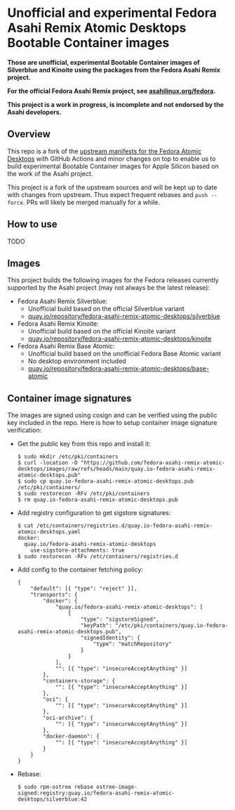 # Unofficial and experimental Fedora Asahi Remix Atomic Desktops Bootable Container images

**Those are unofficial, experimental Bootable Container images of Silverblue
and Kinoite using the packages from the Fedora Asahi Remix project.**

**For the official Fedora Asahi Remix project, see
[asahilinux.org/fedora](https://asahilinux.org/fedora/).**

**This project is a work in progress, is incomplete and not endorsed by the
Asahi developers.**

## Overview

This repo is a fork of the
[upstream manifests for the Fedora Atomic Desktops](https://pagure.io/workstation-ostree-config)
with GitHub Actions and minor changes on top to enable us to build experimental
Bootable Container images for Apple Silicon based on the work of the Asahi
project.

This project is a fork of the upstream sources and will be kept up to date with
changes from upstream. Thus expect frequent rebases and `push --force`. PRs
will likely be merged manually for a while.

## How to use

TODO

## Images

This project builds the following images for the Fedora releases currently
supported by the Asahi project (may not always be the latest release):

- Fedora Asahi Remix Silverblue:
    - Unofficial build based on the official Silverblue variant
    - [quay.io/repository/fedora-asahi-remix-atomic-desktops/silverblue](https://quay.io/repository/fedora-asahi-remix-atomic-desktops/silverblue?tab=tags)
- Fedora Asahi Remix Kinoite:
    - Unofficial build based on the official Kinoite variant
    - [quay.io/repository/fedora-asahi-remix-atomic-desktops/kinoite](https://quay.io/repository/fedora-asahi-remix-atomic-desktops/kinoite?tab=tags)
- Fedora Asahi Remix Base Atomic:
    - Unofficial build based on the unofficial Fedora Base Atomic variant
    - No desktop environment included
    - [quay.io/repository/fedora-asahi-remix-atomic-desktops/base-atomic](https://quay.io/repository/fedora-asahi-remix-atomic-desktops/base-atomic?tab=tags)

## Container image signatures

The images are signed using cosign and can be verified using the public key
included in the repo. Here is how to setup container image signature
verification:

- Get the public key from this repo and install it:

  ```
  $ sudo mkdir /etc/pki/containers
  $ curl -location -O "https://github.com/fedora-asahi-remix-atomic-desktops/images/raw/refs/heads/main/quay.io-fedora-asahi-remix-atomic-desktops.pub"
  $ sudo cp quay.io-fedora-asahi-remix-atomic-desktops.pub /etc/pki/containers/
  $ sudo restorecon -RFv /etc/pki/containers
  $ rm quay.io-fedora-asahi-remix-atomic-desktops.pub
  ```

- Add registry configuration to get sigstore signatures:

  ```
  $ cat /etc/containers/registries.d/quay.io-fedora-asahi-remix-atomic-desktops.yaml
  docker:
    quay.io/fedora-asahi-remix-atomic-desktops
      use-sigstore-attachments: true
  $ sudo restorecon -RFv /etc/containers/registries.d
  ```

- Add config to the container fetching policy:

  ```
  {
      "default": [{ "type": "reject" }],
      "transports": {
          "docker": {
              "quay.io/fedora-asahi-remix-atomic-desktops": [
                  {
                      "type": "sigstoreSigned",
                      "keyPath": "/etc/pki/containers/quay.io-fedora-asahi-remix-atomic-desktops.pub",
                      "signedIdentity": {
                          "type": "matchRepository"
                      }
                  }
              ],
              "": [{ "type": "insecureAcceptAnything" }]
          },
          "containers-storage": {
              "": [{ "type": "insecureAcceptAnything" }]
          },
          "oci": {
              "": [{ "type": "insecureAcceptAnything" }]
          },
          "oci-archive": {
              "": [{ "type": "insecureAcceptAnything" }]
          },
          "docker-daemon": {
              "": [{ "type": "insecureAcceptAnything" }]
          }
      }
  }
  ```

- Rebase:

  ```
  $ sudo rpm-ostree rebase ostree-image-signed:registry:quay.io/fedora-asahi-remix-atomic-desktops/silverblue:42
  ```
